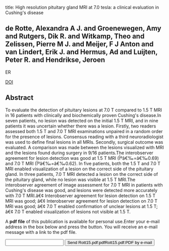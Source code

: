 title: High resolution pituitary gland MRI at 7.0 tesla: a clinical evaluation in Cushing's disease

## de Rotte, Alexandra A J. and Groenewegen, Amy and Rutgers, Dik R. and Witkamp, Theo and Zelissen, Pierre M J. and Meijer, F J Anton and van Lindert, Erik J. and Hermus, Ad and Luijten, Peter R. and Hendrikse, Jeroen
ER

<a href="https://doi.org/10.1007/s00330-015-3809-x">DOI</a>

## Abstract
To evaluate the detection of pituitary lesions at 7.0 T compared to 1.5 T MRI in 16 patients with clinically and biochemically proven Cushing's disease.In seven patients, no lesion was detected on the initial 1.5 T MRI, and in nine patients it was uncertain whether there was a lesion. Firstly, two readers assessed both 1.5 T and 7.0 T MRI examinations unpaired in a random order for the presence of lesions. Consensus reading with a third neuroradiologist was used to define final lesions in all MRIs. Secondly, surgical outcome was evaluated. A comparison was made between the lesions visualized with MRI and the lesions found during surgery in 9/16 patients.The interobserver agreement for lesion detection was good at 1.5 T MRI (Îºâ€‰=â€‰0.69) and 7.0 T MRI (Îºâ€‰=â€‰0.62). In five patients, both the 1.5 T and 7.0 T MRI enabled visualization of a lesion on the correct side of the pituitary gland. In three patients, 7.0 T MRI detected a lesion on the correct side of the pituitary gland, while no lesion was visible at 1.5 T MRI.The interobserver agreement of image assessment for 7.0 T MRI in patients with Cushing's disease was good, and lesions were detected more accurately with 7.0 T MRI.â€¢ Interobserver agreement for lesion detection on 1.5 T MRI was good; â€¢ Interobserver agreement for lesion detection on 7.0 T MRI was good; â€¢ 7.0 T enabled confirmation of unclear lesions at 1.5 T; â€¢ 7.0 T enabled visualization of lesions not visible at 1.5 T.

A <b>pdf file</b> of this publication is available for personal use.Enter your e-mail address in the box below and press the button. You will receive an e-mail message with a link to the pdf file.
<form action="sender.php">  <input type="text" name="email">  <input type="submit" value="Send Rott15.pdf:pdfRott15.pdf:PDF by e-mail"></form>